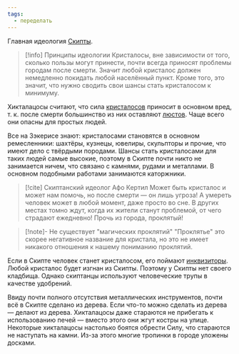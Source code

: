 ```yaml
---
tags:
  - переделать
---
```

Главная идеология [Скипты](Скипта.md).

>[!info] Принципы идеологии
>Кристалосы, вне зависимости от того, сколько пользы могут принести, почти всегда приносят проблемы городам после смерти. Значит любой кристалос должен немедленно покидать любой населённый пункт. Кроме того, это значит, что нужно сводить свои шансы стать кристалосом к минимуму.

Хикталацосы считают, что сила [кристалосов](Кристалосы.md) приносит в основном вред, т. к. после смерти большинство из них оставляют [люстов](Люсты.md). Чаще всего они опасны для простых людей.

Все на Зэкерисе знают: кристалосами становятся в основном ремесленники: шахтёры, кузнецы, ювелиры, скульпторы и прочие, что имеют дело с твёрдыми породами. Шансы стать кристалосами для таких людей самые высокие, поэтому в Скипте почти никто не занимается ничем, что связано с камнями, рудами и металлами. В основном подобными работами занимаются каторжники. 

> [!cite] Скиптанский идеолог Афо Кертил
> Может быть кристалос и может нам помочь, но после смерти — он лишь угроза! А умереть человек может в любой момент, даже просто во сне. В других местах томно ждут, когда их жители станут проблемой, от чего страдают ежедневно! Прочь из города, проклятый!

>[!note]- Не существует "магических проклятий"
>"Проклятье" это скорее негативное название для кристала, но это не имеет никакого отношения к нашему пониманию проклятий.

Если в Скипте человек станет кристалосом, его поймают [инквизиторы](Инквизиция.md). Любой кристалос будет изгнан из Скипты. Поэтому у Скипты нет своего кладбища. Однако скиптанцы используют человеческие трупы в качестве удобрений.

Ввиду почти полного отсутствия металлических инструментов, почти всё в Скипте сделано из дерева. Если что-то можно сделать из дерева — делают из дерева. Хикталацосы даже стараются не прибегать к использованию печей — вместо этого они жгут костры на улице. Некоторые хикталацосы настолько боятся обрести Силу, что стараются не наступать на камни. Из-за этого многие тропинки в городе уложены досками.


